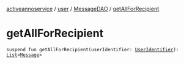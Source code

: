 [activeannoservice](../../index.md) / [user](../index.md) / [MessageDAO](index.md) / [getAllForRecipient](./get-all-for-recipient.md)

# getAllForRecipient

`suspend fun getAllForRecipient(userIdentifier: `[`UserIdentifier`](../../config/-user-identifier.md)`): `[`List`](https://kotlinlang.org/api/latest/jvm/stdlib/kotlin.collections/-list/index.html)`<`[`Message`](../-message/index.md)`>`